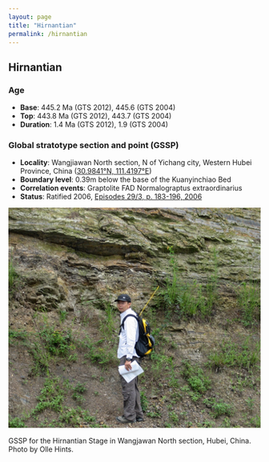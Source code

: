 ```yaml
---
layout: page
title: "Hirnantian"
permalink: /hirnantian
---
```

## Hirnantian

### Age

* **Base**: 445.2 Ma (GTS 2012), 445.6 (GTS 2004)
* **Top**: 443.8 Ma (GTS 2012), 443.7 (GTS 2004)
* **Duration**: 1.4 Ma (GTS 2012), 1.9 (GTS 2004)

### Global stratotype section and point (GSSP)

* **Locality**: Wangjiawan North section, N of Yichang city, Western Hubei Province, China ([30.9841°N, 111.4197°E](http://maps.google.com/?q=30.9841,111.4197))
* **Boundary level**: 0.39m below the base of the Kuanyinchiao Bed
* **Correlation events**: Graptolite FAD Normalograptus extraordinarius
* **Status**: Ratified 2006, [Episodes 29/3, p. 183-196, 2006](https://stratigraphy.org/gssps/files/hirnantian.pdf)

<img src="images/Hirnantian_section-1024x894.jpg" alt="Hirnantian Section" style="width:700px" />

GSSP for the Hirnantian Stage in Wangjawan North section, Hubei, China. Photo by Olle Hints.
